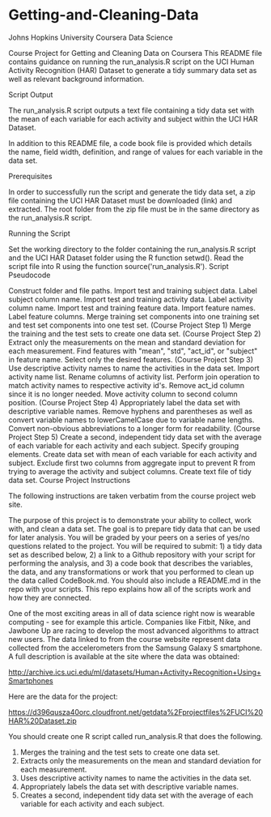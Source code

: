# Getting-and-Cleaning-Data
Johns Hopkins University Coursera Data Science

Course Project for Getting and Cleaning Data on Coursera
This README file contains guidance on running the run_analysis.R script on the UCI Human Activity Recognition (HAR) Dataset to generate a tidy summary data set as well as relevant background information.

Script Output

The run_analysis.R script outputs a text file containing a tidy data set with the mean of each variable for each activity and subject within the UCI HAR Dataset.

In addition to this README file, a code book file is provided which details the name, field width, definition, and range of values for each variable in the data set.

Prerequisites

In order to successfully run the script and generate the tidy data set, a zip file containing the UCI HAR Dataset must be downloaded (link) and extracted. The root folder from the zip file must be in the same directory as the run_analysis.R script.

Running the Script

Set the working directory to the folder containing the run_analysis.R script and the UCI HAR Dataset folder using the R function setwd().
Read the script file into R using the function source('run_analysis.R').
Script Pseudocode

Construct folder and file paths.
Import test and training subject data.
Label subject column name.
Import test and training activity data.
Label activity column name.
Import test and training feature data.
Import feature names.
Label feature columns.
Merge training set components into one training set and test set components into one test set.
(Course Project Step 1) Merge the training and the test sets to create one data set.
(Course Project Step 2) Extract only the measurements on the mean and standard deviation for each measurement.
Find features with "mean", "std", "act_id", or "subject" in feature name.
Select only the desired features.
(Course Project Step 3) Use descriptive activity names to name the activities in the data set.
Import activity name list.
Rename columns of activity list.
Perform join operation to match activity names to respective activity id's.
Remove act_id column since it is no longer needed.
Move activity column to second column position.
(Course Project Step 4) Appropriately label the data set with descriptive variable names.
Remove hyphens and parentheses as well as convert variable names to lowerCamelCase due to variable name lengths.
Convert non-obvious abbreviations to a longer form for readability.
(Course Project Step 5) Create a second, independent tidy data set with the average of each variable for each activity and each subject.
Specify grouping elements.
Create data set with mean of each variable for each activity and subject.
Exclude first two columns from aggregate input to prevent R from trying to average the activity and subject columns.
Create text file of tidy data set.
Course Project Instructions

The following instructions are taken verbatim from the course project web site.

The purpose of this project is to demonstrate your ability to collect, work with, and clean a data set. The goal is to prepare tidy data that can be used for later analysis. You will be graded by your peers on a series of yes/no questions related to the project. You will be required to submit: 1) a tidy data set as described below, 2) a link to a Github repository with your script for performing the analysis, and 3) a code book that describes the variables, the data, and any transformations or work that you performed to clean up the data called CodeBook.md. You should also include a README.md in the repo with your scripts. This repo explains how all of the scripts work and how they are connected.

One of the most exciting areas in all of data science right now is wearable computing - see for example this article. Companies like Fitbit, Nike, and Jawbone Up are racing to develop the most advanced algorithms to attract new users. The data linked to from the course website represent data collected from the accelerometers from the Samsung Galaxy S smartphone. A full description is available at the site where the data was obtained:

http://archive.ics.uci.edu/ml/datasets/Human+Activity+Recognition+Using+Smartphones

Here are the data for the project:

https://d396qusza40orc.cloudfront.net/getdata%2Fprojectfiles%2FUCI%20HAR%20Dataset.zip

You should create one R script called run_analysis.R that does the following.
1. Merges the training and the test sets to create one data set.
2. Extracts only the measurements on the mean and standard deviation for each measurement.
3. Uses descriptive activity names to name the activities in the data set.
4. Appropriately labels the data set with descriptive variable names.
5. Creates a second, independent tidy data set with the average of each variable for each activity and each subject.
